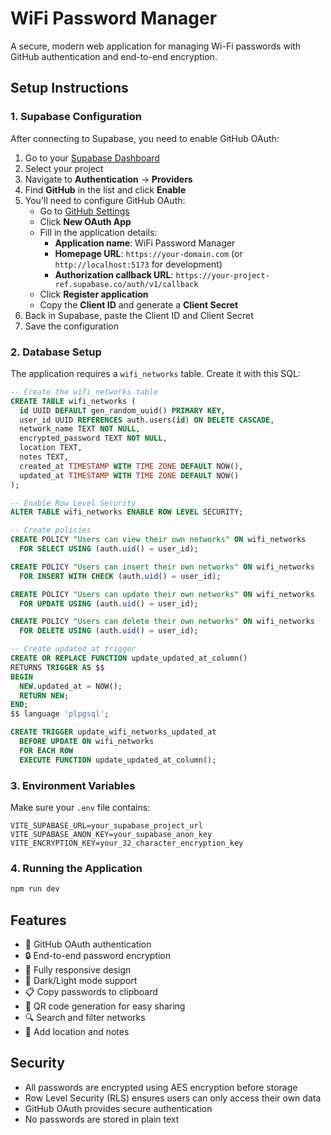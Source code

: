 # WiFi Password Manager

A secure, modern web application for managing Wi-Fi passwords with GitHub authentication and end-to-end encryption.

## Setup Instructions

### 1. Supabase Configuration

After connecting to Supabase, you need to enable GitHub OAuth:

1. Go to your [Supabase Dashboard](https://supabase.com/dashboard)
2. Select your project
3. Navigate to **Authentication** → **Providers**
4. Find **GitHub** in the list and click **Enable**
5. You'll need to configure GitHub OAuth:
   - Go to [GitHub Settings](https://github.com/settings/developers)
   - Click **New OAuth App**
   - Fill in the application details:
     - **Application name**: WiFi Password Manager
     - **Homepage URL**: `https://your-domain.com` (or `http://localhost:5173` for development)
     - **Authorization callback URL**: `https://your-project-ref.supabase.co/auth/v1/callback`
   - Click **Register application**
   - Copy the **Client ID** and generate a **Client Secret**
6. Back in Supabase, paste the Client ID and Client Secret
7. Save the configuration

### 2. Database Setup

The application requires a `wifi_networks` table. Create it with this SQL:

```sql
-- Create the wifi_networks table
CREATE TABLE wifi_networks (
  id UUID DEFAULT gen_random_uuid() PRIMARY KEY,
  user_id UUID REFERENCES auth.users(id) ON DELETE CASCADE,
  network_name TEXT NOT NULL,
  encrypted_password TEXT NOT NULL,
  location TEXT,
  notes TEXT,
  created_at TIMESTAMP WITH TIME ZONE DEFAULT NOW(),
  updated_at TIMESTAMP WITH TIME ZONE DEFAULT NOW()
);

-- Enable Row Level Security
ALTER TABLE wifi_networks ENABLE ROW LEVEL SECURITY;

-- Create policies
CREATE POLICY "Users can view their own networks" ON wifi_networks
  FOR SELECT USING (auth.uid() = user_id);

CREATE POLICY "Users can insert their own networks" ON wifi_networks
  FOR INSERT WITH CHECK (auth.uid() = user_id);

CREATE POLICY "Users can update their own networks" ON wifi_networks
  FOR UPDATE USING (auth.uid() = user_id);

CREATE POLICY "Users can delete their own networks" ON wifi_networks
  FOR DELETE USING (auth.uid() = user_id);

-- Create updated_at trigger
CREATE OR REPLACE FUNCTION update_updated_at_column()
RETURNS TRIGGER AS $$
BEGIN
  NEW.updated_at = NOW();
  RETURN NEW;
END;
$$ language 'plpgsql';

CREATE TRIGGER update_wifi_networks_updated_at
  BEFORE UPDATE ON wifi_networks
  FOR EACH ROW
  EXECUTE FUNCTION update_updated_at_column();
```

### 3. Environment Variables

Make sure your `.env` file contains:

```
VITE_SUPABASE_URL=your_supabase_project_url
VITE_SUPABASE_ANON_KEY=your_supabase_anon_key
VITE_ENCRYPTION_KEY=your_32_character_encryption_key
```

### 4. Running the Application

```bash
npm run dev
```

## Features

- 🔐 GitHub OAuth authentication
- 🔒 End-to-end password encryption
- 📱 Fully responsive design
- 🌙 Dark/Light mode support
- 📋 Copy passwords to clipboard
- 📱 QR code generation for easy sharing
- 🔍 Search and filter networks
- 📝 Add location and notes

## Security

- All passwords are encrypted using AES encryption before storage
- Row Level Security (RLS) ensures users can only access their own data
- GitHub OAuth provides secure authentication
- No passwords are stored in plain text